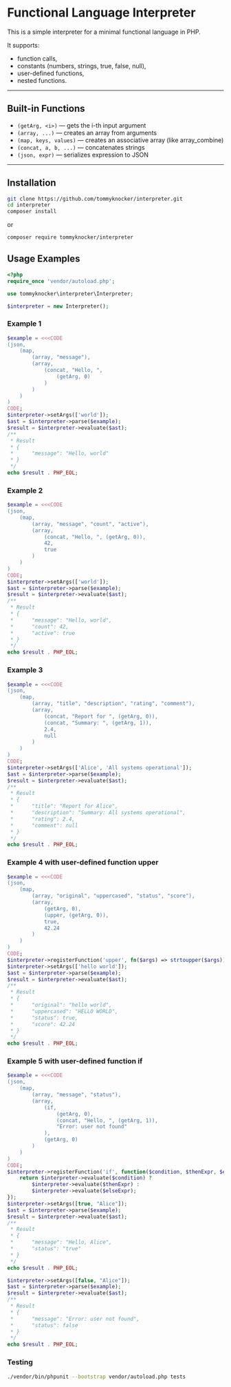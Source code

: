 # Functional Language Interpreter

This is a simple interpreter for a minimal functional language in PHP.  

It supports:
- function calls,
- constants (numbers, strings, true, false, null),
- user-defined functions,
- nested functions.

---

## Built-in Functions

- `(getArg, <i>)` — gets the i-th input argument
- `(array, ...)` — creates an array from arguments
- `(map, keys, values)` — creates an associative array (like array_combine)
- `(concat, a, b, ...)` — concatenates strings
- `(json, expr)` — serializes expression to JSON

---

## Installation

```bash
git clone https://github.com/tommyknocker/interpreter.git
cd interpreter
composer install
```
or

```bash
composer require tommyknocker/interpreter
```


## Usage Examples

```php
<?php
require_once 'vendor/autoload.php';

use tommyknocker\interpreter\Interpreter;

$interpreter = new Interpreter();
```

### Example 1
```php
$example = <<<CODE
(json,
    (map,
        (array, "message"),
        (array,
            (concat, "Hello, ",
                (getArg, 0)
            )
        )
    )
)
CODE;
$interpreter->setArgs(['world']);
$ast = $interpreter->parse($example);
$result = $interpreter->evaluate($ast);
/**
 * Result
 * {
 *      "message": "Hello, world"
 * }
 */
echo $result . PHP_EOL;
```

### Example 2
```php
$example = <<<CODE
(json,
    (map,
        (array, "message", "count", "active"),
        (array,
            (concat, "Hello, ", (getArg, 0)),
            42,
            true
        )
    )
)
CODE;
$interpreter->setArgs(['world']);
$ast = $interpreter->parse($example);
$result = $interpreter->evaluate($ast);
/**
 * Result
 * {
 *      "message": "Hello, world",
 *      "count": 42,
 *      "active": true
 * }
 */
echo $result . PHP_EOL;
```

### Example 3
```php
$example = <<<CODE
(json,
    (map,
        (array, "title", "description", "rating", "comment"),
        (array,
            (concat, "Report for ", (getArg, 0)),
            (concat, "Summary: ", (getArg, 1)),
            2.4,
            null
        )
    )
)
CODE;
$interpreter->setArgs(['Alice', 'All systems operational']);
$ast = $interpreter->parse($example);
$result = $interpreter->evaluate($ast);
/**
 * Result
 * {
 *      "title": "Report for Alice",
 *      "description": "Summary: All systems operational",
 *      "rating": 2.4,
 *      "comment": null
 * }
 */
echo $result . PHP_EOL;
```

### Example 4 with user-defined function upper
```php
$example = <<<CODE
(json,
    (map,
        (array, "original", "uppercased", "status", "score"),
        (array,
            (getArg, 0),
            (upper, (getArg, 0)),
            true,
            42.24
        )
    )
)
CODE;
$interpreter->registerFunction('upper', fn($args) => strtoupper($args));
$interpreter->setArgs(['hello world']);
$ast = $interpreter->parse($example);
$result = $interpreter->evaluate($ast);
/**
 * Result
 * {
 *      "original": "hello world",
 *      "uppercased": "HELLO WORLD",
 *      "status": true,
 *      "score": 42.24
 * }
 */
echo $result . PHP_EOL;
```

### Example 5 with user-defined function if
```php
$example = <<<CODE
(json,
    (map,
        (array, "message", "status"),
        (array,
            (if,
                (getArg, 0),
                (concat, "Hello, ", (getArg, 1)),
                "Error: user not found"
            ),
            (getArg, 0)
        )
    )
)
CODE;
$interpreter->registerFunction('if', function($condition, $thenExpr, $elseExpr) use ($interpreter) {
    return $interpreter->evaluate($condition) ?
        $interpreter->evaluate($thenExpr) :
        $interpreter->evaluate($elseExpr);
});
$interpreter->setArgs([true, "Alice"]);
$ast = $interpreter->parse($example);
$result = $interpreter->evaluate($ast);
/**
 * Result
 * {
 *      "message": "Hello, Alice",
 *      "status": "true"
 * }
 */
echo $result . PHP_EOL;

$interpreter->setArgs([false, "Alice"]);
$ast = $interpreter->parse($example);
$result = $interpreter->evaluate($ast);
/**
 * Result
 * {
 *      "message": "Error: user not found",
 *      "status": false
 * }
 */
echo $result . PHP_EOL;
```

### Testing

```bash
./vendor/bin/phpunit --bootstrap vendor/autoload.php tests
```